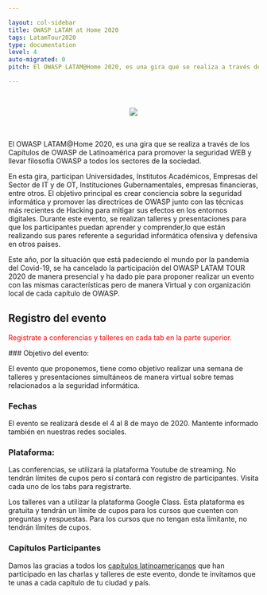 ```yaml
---

layout: col-sidebar
title: OWASP LATAM at Home 2020
tags: LatamTour2020
type: documentation
level: 4
auto-migrated: 0
pitch: El OWASP LATAM@Home 2020, es una gira que se realiza a través de los Capítulos de OWASP en Latinoamérica para promover la seguridad WEB y llevar filosofía OWASP a todos los sectores de la sociedad.

---
```

<br>
<p align="center">
  <img src="assets/images/LatamAtHome.jpg">
</p>
<br><br>
El OWASP LATAM@Home 2020, es una gira que se realiza a través de los Capítulos de OWASP de Latinoamérica para promover la seguridad WEB y llevar filosofía OWASP a todos los sectores de la sociedad.

En esta gira, participan Universidades, Institutos Académicos, Empresas del Sector de IT y de OT, Instituciones Gubernamentales, empresas financieras, entre otros. El objetivo principal es crear conciencia sobre la seguridad informática y promover las directrices de OWASP junto con las técnicas más recientes de Hacking para mitigar sus efectos en los entornos digitales. Durante este evento, se realizan talleres y presentaciones para que los participantes puedan aprender y comprender,lo que están realizando sus pares referente a seguridad informática ofensiva y defensiva en otros países.

Este año, por la situación que está padeciendo el mundo por la pandemia del Covid-19, se ha cancelado la participación del OWASP LATAM TOUR 2020 de manera presencial y ha dado pie para proponer realizar un evento con las mismas características pero de manera Virtual y con organización local de cada capítulo de OWASP.

## Registro del evento
<p><span style="color:red">
Registrate a conferencias y talleres en cada tab en la parte superior.
</span></p>
### Objetivo del evento:

El evento que proponemos, tiene como objetivo realizar una semana de talleres y presentaciones simultáneos de manera virtual sobre temas relacionados a la seguridad informática.

### Fechas

El evento se realizará desde el 4 al 8 de mayo de 2020. Mantente informado también en nuestras redes sociales.

### Plataforma:

Las conferencias, se utilizará la plataforma Youtube de streaming. No tendrán límites de cupos pero sí contará con registro de participantes. Visita cada uno de los tabs para registrarte.

Los talleres van a utilizar la plataforma Google Class. Esta plataforma es gratuita y tendrán un límite de cupos para los cursos que cuenten con preguntas y respuestas. Para los cursos que no tengan esta limitante, no tendrán límites de cupos.

### Capítulos Participantes

Damos las gracias a todos los [capítulos latinoamericanos](http://www.owasp.org/chapters/#SouthAmerica) que han participado en las charlas y talleres de este evento, donde te invitamos que te unas a cada capítulo de tu ciudad y país.

